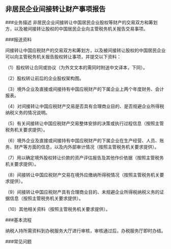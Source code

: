 ## 非居民企业间接转让财产事项报告

###业务描述
     非居民企业间接转让中国居民企业股权等财产的交易双方和筹划方，以及被间接转让股权的中国居民企业向主管税务机关报告交易事项。

###报送资料

间接转让中国应税财产的交易双方和筹划方，以及被间接转让股权的中国居民企业可以向主管税务机关报告股权转让事项，并提交以下资料： 


（1）股权转让合同或协议（为外文文本的需同时附送中文译本，下同）。

（2）股权转让前后的企业股权架构图。

（3）境外企业及直接或间接持有中国应税财产的下属企业上两个年度财务、会计报表。

（4）对间接转让中国应税财产交易是否具有合理商业目的、是否规避企业所得税纳税义务的情况说明。

（5）有关间接转让中国应税财产交易整体安排的决策或执行过程信息（按照主管税务机关要求提供）。

（6）境外企业及直接或间接持有中国应税财产的下属企业在生产经营、人员、账务、财产等方面的信息，以及内外部审计情况（按照主管税务机关要求提供）。

（7）用以确定境外股权转让价款的资产评估报告及其他作价依据（按照主管税务机关要求提供）。

（8）间接转让中国应税财产交易在境外应缴纳所得税情况（按照主管税务机关要求提供）。

（9）间接转让中国应税财产具有合理商业目的、未规避企业所得税纳税义务的证据信息（按照主管税务机关要求提供）。

（10）其他相关资料（按照主管税务机关要求提供）。



###基本流程

  纳税人持所需资料到办税服务大厅进行审核，审核通过后，办税服务厅即时办结。

###常见问题
